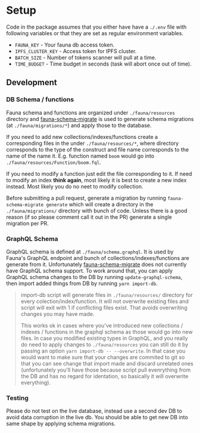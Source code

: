 # Setup

Code in the package assumes that you either have have a `./.env` file with following variables or that they are set as regular environment variables.

- `FAUNA_KEY` - Your fauna db access token.
- `IPFS_CLUSTER_KEY` - Access token for IPFS cluster.
- `BATCH_SIZE` - Number of tokens scanner will pull at a time.
- `TIME_BUDGET` - Time budget in seconds (task will abort once out of time).

## Development

### DB Schema / functions

Fauna schema and functions are organized under `./fauna/resources` directory and [fauna-schema-migrate][] is used to generate schema migrations (at `./fauna/migrations/*`) and apply those to the database.

If you need to add new collections/indexes/functions create a corresponding files in the under `./fauna/resources/*`, where directory corresponds to the type of the construct and file name corresponds to the name of the name it. E.g. function named `boom` would go into `./fauna/resources/Function/boom.fql`.

If you need to modify a function just edit the file corresponding to it. If need to modify an index **think again**, most likely it is best to create a new index instead. Most likely you do no neet to modify collection.

Before submitting a pull request, generate a migration by running `fauna-schema-migrate generate` which will create a directory in the `./fauna/migrations/` directory with bunch of code. Unless there is a good reason (if so please comment call it out in the PR) generate a single migration per PR.

### GraphQL Schema

GraphQL schema is defined at `./fauna/schema.graphql`. It is used by Fauna's GraphQL endpoint and bunch of collections/indexes/functions are generate from it. Unfortunately [fauna-schema-migrate][] does not currently have GraphQL schema support. To work around that, you can apply GraphQL schema changes to the DB by running `update-graphql-schema`, then import added things from DB by running `yarn import-db`.

> import-db script will generate files in `./fauna/resources/` directory for every colection/index/function. It will not overwrite existing files and script will exit with 1 if conflicting files exist. That avoids overwriting changes you may have made.
>
> This works ok in cases where you've introduced new collections / indexes / functions in the graphql schema as those would go into new files. In case you modified existing types in GraphQL, and you really do need to apply changes to `./fauna/resources` you can still do it by passing an option `yarn import-db -- --overwrite`. In that case you would want to make sure that your changes are commited to git so that you can see change that import made and discard unrelated ones (unfortunately you'll have those because script pull evenrything from the DB and has no regard for identation, so basically it will overwrite everything).

### Testing

Please do not test on the live database, instead use a second dev DB to avoid data corruption in the live db. You should be able to get new DB into same shape by applying schema migrations.

[fauna-schema-migrate]: https://github.com/fauna-labs/fauna-schema-migrate
